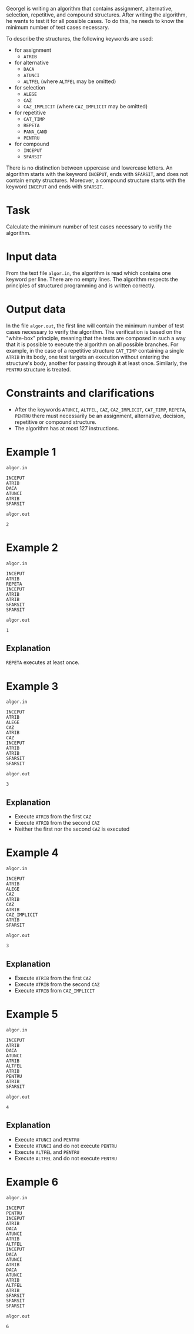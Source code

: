 Georgel is writing an algorithm that contains assignment, alternative, selection, repetitive, and compound structures. After writing the algorithm, he wants to test it for all possible cases. To do this, he needs to know the minimum number of test cases necessary.

To describe the structures, the following keywords are used:
- for assignment
    - `ATRIB`
- for alternative
    - `DACA`
    - `ATUNCI`
    - `ALTFEL` (where `ALTFEL` may be omitted)
- for selection
    - `ALEGE`
    - `CAZ`
    - `CAZ_IMPLICIT` (where `CAZ_IMPLICIT` may be omitted)
- for repetitive
    - `CAT_TIMP`
    - `REPETA`
    - `PANA_CAND`
    - `PENTRU`
- for compound
    - `INCEPUT`
    - `SFARSIT`

There is no distinction between uppercase and lowercase letters. An algorithm starts with the keyword `INCEPUT`, ends with `SFARSIT`, and does not contain empty structures. Moreover, a compound structure starts with the keyword `INCEPUT` and ends with `SFARSIT`.

# Task

Calculate the minimum number of test cases necessary to verify the algorithm.

# Input data

From the text file `algor.in`, the algorithm is read which contains one keyword per line. There are no empty lines. The algorithm respects the principles of structured programming and is written correctly.

# Output data

In the file `algor.out`, the first line will contain the minimum number of test cases necessary to verify the algorithm. The verification is based on the "white-box" principle, meaning that the tests are composed in such a way that it is possible to execute the algorithm on all possible branches. For example, in the case of a repetitive structure `CAT_TIMP` containing a single `ATRIB` in its body, one test targets an execution without entering the structure's body, another for passing through it at least once. Similarly, the `PENTRU` structure is treated.

# Constraints and clarifications

* After the keywords `ATUNCI`, `ALTFEL`, `CAZ`, `CAZ_IMPLICIT`, `CAT_TIMP`, `REPETA`, `PENTRU` there must necessarily be an assignment, alternative, decision, repetitive or compound structure.
* The algorithm has at most $127$ instructions.

# Example 1

`algor.in`
```
INCEPUT
ATRIB
DACA
ATUNCI
ATRIB
SFARSIT
```

`algor.out`
```
2
```

# Example 2

`algor.in`
```
INCEPUT 
ATRIB
REPETA
INCEPUT
ATRIB
ATRIB
SFARSIT
SFARSIT
```

`algor.out`
```
1
```

## Explanation

`REPETA` executes at least once.

# Example 3

`algor.in`
```
INCEPUT 
ATRIB 
ALEGE 
CAZ
ATRIB
CAZ
INCEPUT
ATRIB
ATRIB
SFARSIT
SFARSIT
```

`algor.out`
```
3
```

## Explanation

- Execute `ATRIB` from the first `CAZ`
- Execute `ATRIB` from the second `CAZ`
- Neither the first nor the second `CAZ` is executed

# Example 4

`algor.in`
```
INCEPUT
ATRIB 
ALEGE 
CAZ
ATRIB
CAZ
ATRIB
CAZ_IMPLICIT
ATRIB
SFARSIT
```

`algor.out`
```
3
```

## Explanation

- Execute `ATRIB` from the first `CAZ`
- Execute `ATRIB` from the second `CAZ`
- Execute `ATRIB` from `CAZ_IMPLICIT`

# Example 5

`algor.in`
```
INCEPUT 
ATRIB 
DACA 
ATUNCI 
ATRIB
ALTFEL
ATRIB
PENTRU
ATRIB
SFARSIT
```

`algor.out`
```
4
```

## Explanation

- Execute `ATUNCI` and `PENTRU`
- Execute `ATUNCI` and do not execute `PENTRU`
- Execute `ALTFEL` and `PENTRU`
- Execute `ALTFEL` and do not execute `PENTRU`

# Example 6

`algor.in`
```
INCEPUT
PENTRU
INCEPUT
ATRIB
DACA
ATUNCI
ATRIB
ALTFEL
INCEPUT
DACA
ATUNCI
ATRIB
DACA
ATUNCI
ATRIB
ALTFEL
ATRIB
SFARSIT
SFARSIT
SFARSIT
```

`algor.out`
```
6
